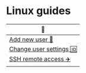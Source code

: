 # Linux guides

|  🐧  |
| ---- |
| [Add new user 🪪](/Linux/user-add.html) |
| [Change user settings 🆔](/Linux/user-config.html) |
| [SSH remote access ✈️](/Linux/remote-access.html) |
